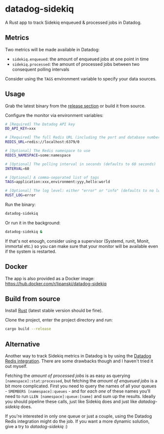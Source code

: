 # datadog-sidekiq

A Rust app to track Sidekiq enqueued & processed jobs in Datadog.

## Metrics

Two metrics will be made available in Datadog:

- `sidekiq.enqueued`: the amount of enqueued jobs at one point in time
- `sidekiq.processed`: the amount of processed jobs between two consequent polling intervals

Consider using the `TAGS` environment variable to specify your data sources.

## Usage

Grab the latest binary from the [release section](https://github.com/lipanski/datadog-sidekiq/releases) or build it from source.

Configure the monitor via environment variables:

```bash
# [Required] The Datadog API key
DD_API_KEY=xxx

# [Required] The full Redis URL (including the port and database number)
REDIS_URL=redis://localhost:6379/0

# [Optional] The Redis namespace to use
REDIS_NAMESPACE=some:namespace

# [Optional] The polling interval in seconds (defaults to 60 seconds)
INTERVAL=60

# [Optional] A comma-separated list of tags
TAGS=application:xxx,environment:yyy,hello:world

# [Optional] The log level: either "error" or "info" (defaults to no logging)
RUST_LOG=error
```

Run the binary:

```bash
datadog-sidekiq
```

Or run it in the background:

```bash
datadog-sidekiq &
```

If that's not enough, consider using a supervisor (Systemd, runit, Monit, immortal etc.) so you can make sure that your monitor will be available even if the system is restarted.

## Docker

The app is also provided as a Docker image: https://hub.docker.com/r/lipanski/datadog-sidekiq

## Build from source

Install [Rust](https://www.rust-lang.org) (latest stable version should be fine).

Clone the project, enter the project directory and run:

```bash
cargo build --release
```

## Alternative

Another way to track Sidekiq metrics in Datadog is by using the [Datadog Redis integration](https://docs.datadoghq.com/integrations/redis/). There are some drawbacks though and I haven't tried it out myself.

Fetching the *amount of processed jobs* is as easy as querying `[namespace]:stat:processed`, but fetching the *amount of enqueued jobs* is a bit more complicated. First you need to query the names of all your queues - `SMEMBERS [namespace]:queues` - and for *each one* of these names you'll need to run `LLEN [namespace]:queue:[name]` and sum up the results. Ideally you should pipeline these calls, just like Sidekiq does and just like *datadog-sidekiq* does.

If you're interested in only one queue or just a couple, using the Datadog Redis integration might do the job. If you want a more dynamic solution, give a try to *datadog-sidekiq* :)
